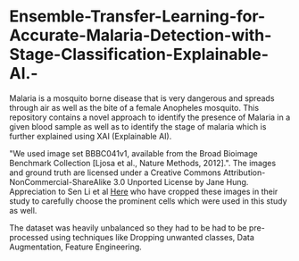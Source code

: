 # Ensemble-Transfer-Learning-for-Accurate-Malaria-Detection-with-Stage-Classification-Explainable-AI.-
Malaria is a mosquito borne disease that is very dangerous and spreads through air as well as the bite of a female Anopheles mosquito. This repository contains a novel approach to identify the presence of Malaria in a given blood sample as well as to identify the stage of malaria which is further explained using XAI (Explainable AI). 
<p> "We used image set BBBC041v1, available from the Broad Bioimage Benchmark Collection [Ljosa et al., Nature Methods, 2012].". The images and ground truth are licensed under a Creative Commons Attribution-NonCommercial-ShareAlike 3.0 Unported License by Jane Hung. Appreciation to Sen Li et al <a href="https://github.com/senli2018/DTGCN_2021">Here</a> who have cropped these images in their study to carefully choose the prominent cells which were used in this study as well. 
<p>
  The dataset was heavily unbalanced so they had to be had to be pre-processed using techniques like Dropping unwanted classes, Data Augmentation, Feature Engineering.
</p>
